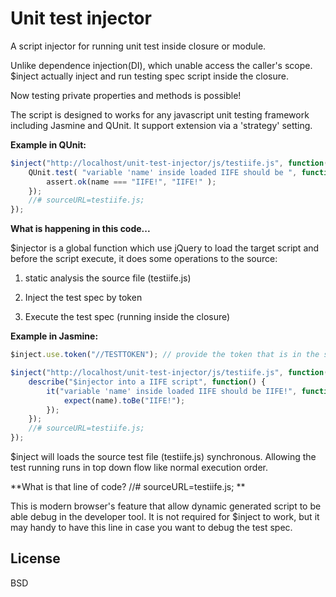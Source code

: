 # Unit test injector

A script injector for running unit test inside closure or module. 

Unlike dependence injection(DI), which unable access the caller's scope.  $inject actually inject and run testing spec script inside the closure. 

Now testing private properties and methods is possible!

The script is designed to works for any javascript unit testing framework including Jasmine and QUnit. It support extension via a 'strategy' setting.

**Example in QUnit:**

```javascript
$inject("http://localhost/unit-test-injector/js/testiife.js", function() {
	QUnit.test( "variable 'name' inside loaded IIFE should be ", function( assert ) {
		assert.ok(name === "IIFE!", "IIFE!" );
	});
	//# sourceURL=testiife.js;
});
```
**What is happening in this code...**

$injector is a global function which use jQuery to load the target script and before the script execute, it does some operations to the source:

1. static  analysis the source file (testiife.js)

2. Inject the test spec by token

4. Execute the test spec (running inside the closure)

**Example in Jasmine:**
```javascript
$inject.use.token("//TESTTOKEN"); // provide the token that is in the source test file (testiife.js)

$inject("http://localhost/unit-test-injector/js/testiife.js", function() {
	describe("$injector into a IIFE script", function() {
		it("variable 'name' inside loaded IIFE should be IIFE!", function() {
			expect(name).toBe("IIFE!");
		});
	});
	//# sourceURL=testiife.js;
});
```

$inject will loads the source test file (testiife.js) synchronous. Allowing the test running runs in top down flow like normal execution order.

**What is that line of code?  //# sourceURL=testiife.js; **

This is modern browser's feature that allow dynamic generated script to be able debug in the developer tool. 
It is not required for $inject to work, but it may handy to have this line in case you want to debug the test spec.

License
----

BSD

